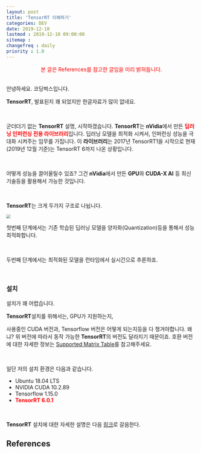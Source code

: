 ```yaml
---
layout: post
title: 'TensorRT 이해하기'
categories: DEV
date: 2019-12-10
lastmod : 2019-12-10 09:00:00
sitemap :
changefreq : daily
priority : 1.0
---
```


<center><span style="color:red">본 글은 References를 참고한 글임을 미리 밝혀둡니다.</span></center>
<br>

안녕하세요. 코딩벅스입니다. 

**TensorRT**, 발표된지 꽤 되었지만 한글자료가 많이 없네요.

<br>

군더더기 없는 **TensorRT** 설명, 시작하겠습니다. **TensorRT**는 **nVidia**에서 만든 <span style="color:red;font-weight:bold">딥러닝 인퍼런싱 전용 라이브러리</span>입니다. 딥러닝 모델을 최적화 시켜서, 인퍼런싱 성능을 극대화 시켜주는 임무를 가집니다. 이 **라이브러리**는 2017년 TensorRT1을 시작으로 현재(2019년 12월 기준)는 TensorRT 6까지 나온 상황입니다. 

<br>

어떻게 성능을 끌어올릴수 있죠? 그건 **nVidia**에서 만든 **GPU**와 **CUDA-X AI** 등 최신 기술등을 활용해서 가능한 것입니다. 

<br>

**TensorRT**는 크게 두가지 구조로 나뉩니다. 

<img src="https://devblogs.nvidia.com/parallelforall/wp-content/uploads/2016/06/GIE_Graphics_FINAL-1.png" style="zoom:67%;" />

첫번째 단계에서는 기존 학습된 딥러닝 모델을 양자화(Quantization)등을 통해서 성능 최적화합니다. 

<br>

두번째 단계에서는 최적화된 모델을 런타임에서 실시간으로 추론하죠. 

<br>



### 설치

설치가 꽤 어렵습니다. 

**TensorRT**설치를 위해서는, GPU가 지원하는지, 

사용중인 CUDA 버전과, Tensorflow 버전은 어떻게 되는지등을 다 챙겨야합니다. 왜냐? 위 버전에 따라서 동작 가능한 **TensorRT**의 버전도 달라지기 때문이죠. 호환 버전에 대한 자세한 정보는 [Supported Matrix Table](https://docs.nvidia.com/deeplearning/frameworks/tf-trt-user-guide/index.html#prereqs)를 참고해주세요.

<br>

일단 저의 설치 환경은 다음과 같습니다. 

* Ubuntu 18.04 LTS
* NVIDIA CUDA 10.2.89
* Tensorflow 1.15.0
* <span style="color:red;font-weight:bold">TensorRT 6.0.1</span>

<br>

**TensorRT** 설치에 대한 자세한 설명은 다음 [링크](https://docs.nvidia.com/deeplearning/sdk/tensorrt-install-guide/index.html)로 갈음한다.





## References

[1]: https://medium.com/@nsh235482/git-%EC%8B%A0%EC%9E%85%EA%B0%9C%EB%B0%9C%EC%9E%90%EC%9D%98-git-%EC%82%AC%EC%9A%A9%EA%B8%B0-1-%EA%B8%B0%EB%B3%B8-%EA%B5%AC%EC%A1%B0-%EC%9D%B4%ED%95%B4%ED%95%98%EA%B8%B0-728c64824ebe	"GIT 기본 구조 이해하기"

[2]: http://blog.outsider.ne.kr/865